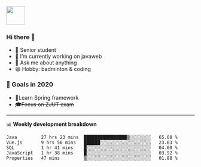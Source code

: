 <img src="https://github.com/egoist/egoist/raw/master/balloon.gif" width="50">

### Hi there 🐏

- 🌱 Senior student
- 🔭 I’m currently working on javaweb
- 💬 Ask me about anything
- 😄 Hobby: badminton & coding

### 🚀 Goals in 2020
+ 🍃Learn Spring framework
+ ~~🎓Focus on ZJUT exam~~
-------

📊 **Weekly development breakdown**
<!--START_SECTION:waka-->
```text
Java         27 hrs 23 mins  ████████████████▒░░░░░░░░   65.08 % 
Vue.js       9 hrs 56 mins   ██████░░░░░░░░░░░░░░░░░░░   23.63 % 
SQL          1 hr 41 mins    █░░░░░░░░░░░░░░░░░░░░░░░░   04.00 % 
JavaScript   1 hr 38 mins    █░░░░░░░░░░░░░░░░░░░░░░░░   03.92 % 
Properties   47 mins         ▒░░░░░░░░░░░░░░░░░░░░░░░░   01.88 % 
```
<!--END_SECTION:waka-->
